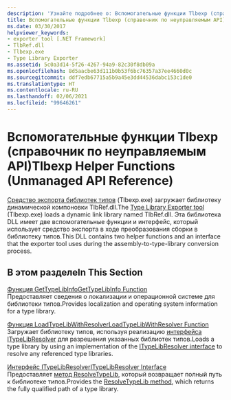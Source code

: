```yaml
---
description: 'Узнайте подробнее о: Вспомогательные функции Tlbexp (справочник по неуправляемым API)'
title: Вспомогательные функции Tlbexp (справочник по неуправляемым API)
ms.date: 03/30/2017
helpviewer_keywords:
- exporter tool [.NET Framework]
- TlbRef.dll
- Tlbexp.exe
- Type Library Exporter
ms.assetid: 5c0a3d14-5f26-4267-94a9-82c30f8db09a
ms.openlocfilehash: 8d5aacbe63d111b0b53f6bc76357a37ee4660d0c
ms.sourcegitcommit: ddf7edb67715a5b9a45e3dd44536dabc153c1de0
ms.translationtype: HT
ms.contentlocale: ru-RU
ms.lasthandoff: 02/06/2021
ms.locfileid: "99646261"
---
```

# <a name="tlbexp-helper-functions-unmanaged-api-reference"></a><span data-ttu-id="a0861-103">Вспомогательные функции Tlbexp (справочник по неуправляемым API)</span><span class="sxs-lookup"><span data-stu-id="a0861-103">Tlbexp Helper Functions (Unmanaged API Reference)</span></span>

<span data-ttu-id="a0861-104">[Средство экспорта библиотек типов](../../tools/tlbexp-exe-type-library-exporter.md) (Tlbexp.exe) загружает библиотеку динамической компоновки TlbRef.dll.</span><span class="sxs-lookup"><span data-stu-id="a0861-104">The [Type Library Exporter tool](../../tools/tlbexp-exe-type-library-exporter.md) (Tlbexp.exe) loads a dynamic link library named TlbRef.dll.</span></span> <span data-ttu-id="a0861-105">Эта библиотека DLL имеет две вспомогательные функции и интерфейс, который использует средство экспорта в ходе преобразования сборки в библиотеку типов.</span><span class="sxs-lookup"><span data-stu-id="a0861-105">This DLL contains two helper functions and an interface that the exporter tool uses during the assembly-to-type-library conversion process.</span></span>  
  
## <a name="in-this-section"></a><span data-ttu-id="a0861-106">В этом разделе</span><span class="sxs-lookup"><span data-stu-id="a0861-106">In This Section</span></span>  

 [<span data-ttu-id="a0861-107">Функция GetTypeLibInfo</span><span class="sxs-lookup"><span data-stu-id="a0861-107">GetTypeLibInfo Function</span></span>](gettypelibinfo-function.md)  
 <span data-ttu-id="a0861-108">Предоставляет сведения о локализации и операционной системе для библиотеки типов.</span><span class="sxs-lookup"><span data-stu-id="a0861-108">Provides localization and operating system information for a type library.</span></span>  
  
 [<span data-ttu-id="a0861-109">Функция LoadTypeLibWithResolver</span><span class="sxs-lookup"><span data-stu-id="a0861-109">LoadTypeLibWithResolver Function</span></span>](loadtypelibwithresolver-function.md)  
 <span data-ttu-id="a0861-110">Загружает библиотеку типов, используя реализацию [интерфейса ITypeLibResolver](itypelibresolver-interface.md) для разрешения указанных библиотек типов.</span><span class="sxs-lookup"><span data-stu-id="a0861-110">Loads a type library by using an implementation of the [ITypeLibResolver interface](itypelibresolver-interface.md) to resolve any referenced type libraries.</span></span>  
  
 [<span data-ttu-id="a0861-111">Интерфейс ITypeLibResolver</span><span class="sxs-lookup"><span data-stu-id="a0861-111">ITypeLibResolver Interface</span></span>](itypelibresolver-interface.md)  
 <span data-ttu-id="a0861-112">Предоставляет [метод ResolveTypeLib](resolvetypelib-method.md), который возвращает полный путь к библиотеке типов.</span><span class="sxs-lookup"><span data-stu-id="a0861-112">Provides the [ResolveTypeLib method](resolvetypelib-method.md), which returns the fully qualified path of a type library.</span></span>
